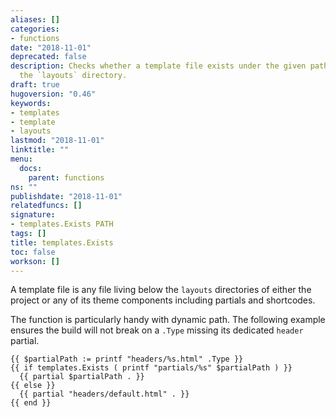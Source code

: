 ```yaml
---
aliases: []
categories:
- functions
date: "2018-11-01"
deprecated: false
description: Checks whether a template file exists under the given path relative to
  the `layouts` directory.
draft: true
hugoversion: "0.46"
keywords:
- templates
- template
- layouts
lastmod: "2018-11-01"
linktitle: ""
menu:
  docs:
    parent: functions
ns: ""
publishdate: "2018-11-01"
relatedfuncs: []
signature:
- templates.Exists PATH
tags: []
title: templates.Exists
toc: false
workson: []
---
```


A template file is any file living below the `layouts` directories of either the project or any of its theme components including partials and shortcodes.

The function is particularly handy with dynamic path. The following example ensures the build will not break on a `.Type` missing its dedicated `header` partial.

```go-html-template
{{ $partialPath := printf "headers/%s.html" .Type }}
{{ if templates.Exists ( printf "partials/%s" $partialPath ) }}
  {{ partial $partialPath . }}
{{ else }}
  {{ partial "headers/default.html" . }}
{{ end }}

```
